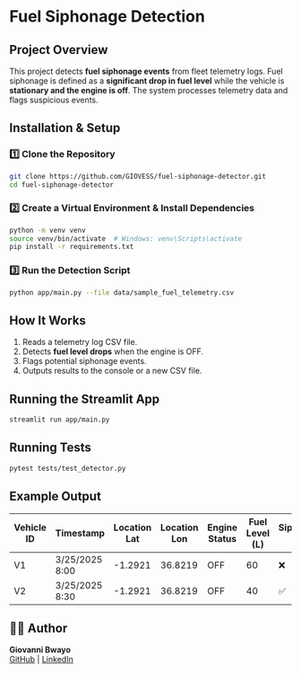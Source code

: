 # Fuel Siphonage Detection

## Project Overview
This project detects **fuel siphonage events** from fleet telemetry logs. Fuel siphonage is defined as a **significant drop in fuel level** while the vehicle is **stationary and the engine is off**. The system processes telemetry data and flags suspicious events.


## Installation & Setup
### 1️⃣ Clone the Repository
```bash
git clone https://github.com/GIOVESS/fuel-siphonage-detector.git
cd fuel-siphonage-detector
```

### 2️⃣ Create a Virtual Environment & Install Dependencies
```bash
python -m venv venv
source venv/bin/activate  # Windows: venv\Scripts\activate
pip install -r requirements.txt
```

### 3️⃣ Run the Detection Script
```bash
python app/main.py --file data/sample_fuel_telemetry.csv
```

## How It Works
1. Reads a telemetry log CSV file.
2. Detects **fuel level drops** when the engine is OFF.
3. Flags potential siphonage events.
4. Outputs results to the console or a new CSV file.

## Running the Streamlit App 
```bash
streamlit run app/main.py
```

## Running Tests
```bash
pytest tests/test_detector.py

```

## Example Output 
| Vehicle ID | Timestamp        | Location Lat | Location Lon | Engine Status | Fuel Level (L) | Siphonage Flag |
|------------|-----------------|--------------|--------------|--------------|----------------|----------------|
| V1         | 3/25/2025 8:00  | -1.2921      | 36.8219      | OFF          | 60             | ❌              |
| V2         | 3/25/2025 8:30  | -1.2921      | 36.8219      | OFF          | 40             | ✅              |

## 👨‍💻 Author
**Giovanni Bwayo**  
[GitHub](https://github.com/GIOVESS) | [LinkedIn](https://www.linkedin.com/in/giovannibwayo/)

